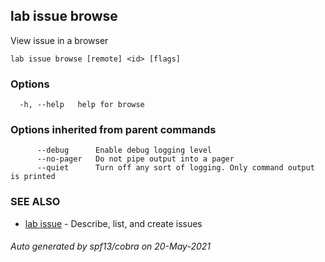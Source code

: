 ## lab issue browse

View issue in a browser

```
lab issue browse [remote] <id> [flags]
```

### Options

```
  -h, --help   help for browse
```

### Options inherited from parent commands

```
      --debug      Enable debug logging level
      --no-pager   Do not pipe output into a pager
      --quiet      Turn off any sort of logging. Only command output is printed
```

### SEE ALSO

* [lab issue](lab_issue.md)	 - Describe, list, and create issues

###### Auto generated by spf13/cobra on 20-May-2021
